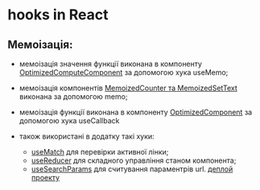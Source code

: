 # hooks in React

## Мемоізація:

- мемоізація значення функції виконана в компоненту [OptimizedComputeComponent](https://github.com/SunnyTany/lesson50-hw48-react-hooks/blob/main/src/components/use-useMemo/OptimizedComponent/index.tsx) за допомогою хука useMemo;
- мемоізація компонентів [MemoizedCounter та MemoizedSetText](https://github.com/SunnyTany/lesson50-hw48-react-hooks/blob/main/src/components/use-memo/index.tsx) виконана за допомогою memo;
- мемоізація функції виконана в компоненту [OptimizedComponent](https://github.com/SunnyTany/lesson50-hw48-react-hooks/blob/main/src/components/use-useCallback/OptimizedComponent/index.tsx) за допомогою хука useCallback

- також використані в додатку такі хуки:
  - [useMatch](https://github.com/SunnyTany/lesson50-hw48-react-hooks/blob/main/src/components/use-useMatch/Navigation/index.tsx) для перевірки активної лінки;
  - [useReducer](https://github.com/SunnyTany/lesson50-hw48-react-hooks/blob/main/src/components/use-useReducer/Counter/index.tsx) для складного управління станом компонента;
  - [useSearchParams](https://github.com/SunnyTany/lesson50-hw48-react-hooks/blob/main/src/components/use-useSearchParams/SearchParamsComponent/index.tsx) для считування параментрів url.
[деплой проекту](https://lesson50-hw48-react-hooks.vercel.app/)
